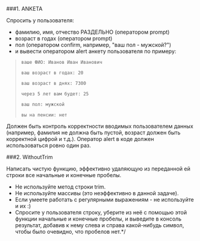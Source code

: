 ###1. ANKETA 

  Спросить у пользователя:
  -  фамилию, имя, отчество РАЗДЕЛЬНО (оператором prompt)
  -  возраст в годах (оператором prompt)
  -  пол (оператором confirm, например, "ваш пол - мужской?")
  -  и вывести оператором alert анкету пользователя по примеру:
  
   >`ваше ФИО: Иванов Иван Иванович` 
> 
   >`ваш возраст в годах: 20`
>
>`ваш возраст в днях: 7300`
>
>`через 5 лет вам будет: 25`
>
>`ваш пол: мужской`
>
>`вы на пенсии: нет`
    
Должен быть контроль корректности вводимых пользователем данных (например, фамилия не должна быть пустой, 
возраст должен быть корректной цифрой и т.д.). Оператор alert в коде должен использоваться ровно один раз.



###2. WithoutTrim

Написать чистую функцию, эффективно удаляющую из переданной ей строки все начальные и конечные пробелы.
 - Не используйте метод строки trim.
 - Не используйте массивы (это неэффективно в данной задаче).
 - Если умеете работать с регулярными выражениям - не используйте и их :)
 - Спросите у пользователя строку, уберите из неё с помощью этой функции начальные и конечные пробелы, и выведите в консоль результат, добавив к нему слева и справа какой-нибудь символ, чтобы было очевидно, что пробелов нет.*/
